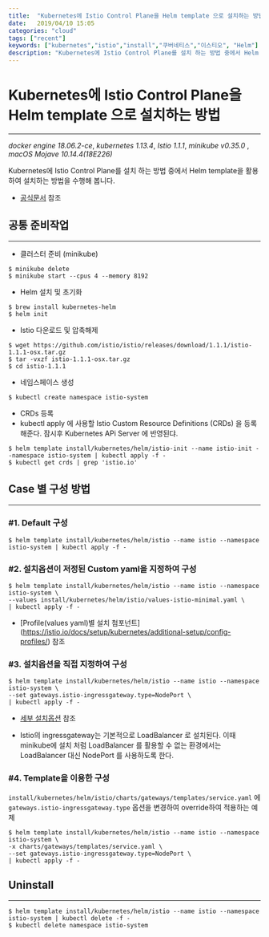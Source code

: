```yaml
---
title:  "Kubernetes에 Istio Control Plane을 Helm template 으로 설치하는 방법"
date:   2019/04/10 15:05
categories: "cloud"
tags: ["recent"]
keywords: ["kubernetes","istio","install","쿠버네티스","이스티오", "Helm"]
description: "Kubernetes에 Istio Control Plane를 설치 하는 방법 중에서 Helm template을 활용하여 설치하는 방법을 수행해 봅니다."
---
```


# Kubernetes에 Istio Control Plane을 Helm template 으로 설치하는 방법
---
*docker engine 18.06.2-ce*, *kubernetes 1.13.4*, *Istio 1.1.1*, *minikube v0.35.0* , *macOS Mojave 10.14.4(18E226)*

Kubernetes에 Istio Control Plane를 설치 하는 방법 중에서 Helm template을 활용하여 설치하는 방법을 수행해 봅니다.

* [공식문서](https://istio.io/docs/setup/kubernetes/install/helm/) 참조


## 공통 준비작업
***

* 클러스터 준비 (minikube)

~~~
$ minikube delete
$ minikube start --cpus 4 --memory 8192
~~~


* Helm 설치 및 초기화

~~~
$ brew install kubernetes-helm
$ helm init
~~~


* Istio 다운로드 및 압축해제

~~~
$ wget https://github.com/istio/istio/releases/download/1.1.1/istio-1.1.1-osx.tar.gz
$ tar -vxzf istio-1.1.1-osx.tar.gz
$ cd istio-1.1.1
~~~

* 네임스페이스 생성

~~~
$ kubectl create namespace istio-system
~~~

* CRDs 등록
* kubectl apply 에 사용할 Istio Custom Resource Definitions (CRDs) 을 등록해준다. 잠시후 Kubernetes APi Server 에 반영된댜.

~~~
$ helm template install/kubernetes/helm/istio-init --name istio-init --namespace istio-system | kubectl apply -f -
$ kubectl get crds | grep 'istio.io'
~~~

## Case 별 구성 방법
***

### #1. Default 구성

~~~
$ helm template install/kubernetes/helm/istio --name istio --namespace istio-system | kubectl apply -f -
~~~

### #2. 설치옵션이 저정된 Custom yaml을 지정하여 구성

~~~
$ helm template install/kubernetes/helm/istio --name istio --namespace istio-system \
--values install/kubernetes/helm/istio/values-istio-minimal.yaml \
| kubectl apply -f -
~~~

* [Profile(values  yaml)별 설치 첨포넌트] (https://istio.io/docs/setup/kubernetes/additional-setup/config-profiles/) 참조


### #3. 설치옵션을 직접 지정하여 구성

~~~
$ helm template install/kubernetes/helm/istio --name istio --namespace istio-system \
--set gateways.istio-ingressgateway.type=NodePort \
| kubectl apply -f -
~~~

* [세부 설치옵션](https://istio.io/docs/reference/config/installation-options/) 참조

* Istio의 ingressgateway는 기본적으로  LoadBalancer 로 설치된다. 이때 minikube에 설치 처럼 LoadBalancer 를 활용할 수 없는 환경에서는 LoadBalancer 대신 NodePort 를 사용하도록 한다.


### #4. Template을 이용한 구성
`install/kubernetes/helm/istio/charts/gateways/templates/service.yaml` 에 `gateways.istio-ingressgateway.type` 옵션을 변경하여 override하여 적용하는 예제

~~~
$ helm template install/kubernetes/helm/istio --name istio --namespace istio-system \
-x charts/gateways/templates/service.yaml \
--set gateways.istio-ingressgateway.type=NodePort \
| kubectl apply -f -
~~~

## Uninstall
***

~~~
$ helm template install/kubernetes/helm/istio --name istio --namespace istio-system | kubectl delete -f -
$ kubectl delete namespace istio-system
~~~

